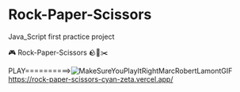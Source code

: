 # Rock-Paper-Scissors
Java_Script first practice project 


🎮 Rock-Paper-Scissors 🪨📰✂️

 PLAY==========>![MakeSureYouPlayItRightMarcRobertLamontGIF](https://github.com/user-attachments/assets/8d8449d0-5381-401a-bfc9-39ee9d1196d9)
 https://rock-paper-scissors-cyan-zeta.vercel.app/
